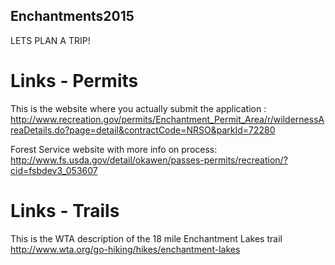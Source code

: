 ## Enchantments2015
LETS PLAN A TRIP!

# Links - Permits
This is the website where you actually submit the application : http://www.recreation.gov/permits/Enchantment_Permit_Area/r/wildernessAreaDetails.do?page=detail&contractCode=NRSO&parkId=72280

Forest Service website with more info on process: 
http://www.fs.usda.gov/detail/okawen/passes-permits/recreation/?cid=fsbdev3_053607

# Links - Trails
This is the WTA description of the 18 mile Enchantment Lakes trail 
http://www.wta.org/go-hiking/hikes/enchantment-lakes
